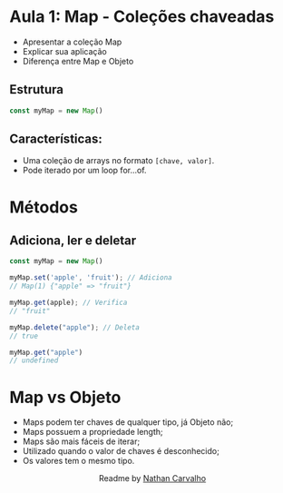 # Aula 1: Map - Coleções chaveadas

- Apresentar a coleção Map
- Explicar sua aplicação
- Diferença entre Map e Objeto

## Estrutura
```js
const myMap = new Map()
```

## Características:

- Uma coleção de arrays no formato ```[chave, valor]```.
- Pode iterado por um loop for...of.

# Métodos

## Adiciona, ler e deletar
```js
const myMap = new Map()

myMap.set('apple', 'fruit'); // Adiciona
// Map(1) {"apple" => "fruit"}

myMap.get(apple); // Verifica
// "fruit"

myMap.delete("apple"); // Deleta
// true

myMap.get("apple")
// undefined
```

# Map vs Objeto

- Maps podem ter chaves de qualquer tipo, já Objeto não;
- Maps possuem a propriedade length;
- Maps são mais fáceis de iterar;
- Utilizado quando o valor de chaves é desconhecido;
- Os valores tem o mesmo tipo.

<p align="center">
  Readme by <a href="https://github.com/CarvalhoNathan"> Nathan Carvalho </a> <br>
</p>
